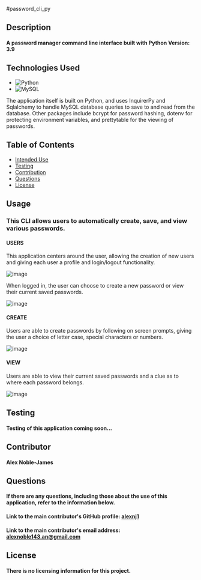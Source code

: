 #password_cli_py

  ## Description


  #### A password manager command line interface built with Python Version: 3.9
  
  ## Technologies Used
  
  * ![Python](https://img.shields.io/badge/python-3670A0?style=for-the-badge&logo=python&logoColor=ffdd54)
  * ![MySQL](https://img.shields.io/badge/mysql-%2300f.svg?style=for-the-badge&logo=mysql&logoColor=white)
  
  The application itself is built on Python, and uses InquirerPy and Sqlalchemy to handle MySQL database queries to save to and read from the database. Other packages include bcrypt for password hashing, dotenv for protecting environment variables, and prettytable for the viewing of passwords.
  


  ## Table of Contents


  * [Intended Use](#usage)
  * [Testing](#testing)
  * [Contribution](#contributor)
  * [Questions](#questions)
  * [License](#license)


  #### 

  ## Usage


  ### This CLI allows users to automatically create, save, and view various passwords.
  
  #### USERS
  
  This application centers around the user, allowing the creation of new users and giving each user a profile and login/logout functionality.
  
  ![image](https://user-images.githubusercontent.com/93218601/187812426-1ccd4cb0-aa0c-439a-b3b3-e1332a96f864.png)
  
  When logged in, the user can choose to create a new password or view their current saved passwords.

  ![image](https://user-images.githubusercontent.com/93218601/187812548-36e70308-8411-404c-bd5a-28f08cbd003c.png)

  
  #### CREATE
  Users are able to create passwords by following on screen prompts, giving the user a choice of letter case, special characters or numbers.
  
  ![image](https://user-images.githubusercontent.com/93218601/187812871-c35ee533-5174-4668-98a9-ecdd07bbc2c1.png)
  
  #### VIEW
  Users are able to view their current saved passwords and a clue as to where each password belongs.
  
  ![image](https://user-images.githubusercontent.com/93218601/187813425-53367d6d-05e7-4330-847e-6744427a3aef.png)
  
  
  ## Testing
  
  #### Testing of this application coming soon...

  
  ## Contributor


#### Alex Noble-James

  
  ## Questions


  #### If there are any questions, including those about the use of this application, refer to the information below.
  
  #### Link to the main contributor's GitHub profile: [alexnj1](https://www.github.com/alexnj1)

  #### Link to the main contributor's email address: alexnoble143.an@gmail.com
  
  ## License
  
  
  #### There is no licensing information for this project.
  
